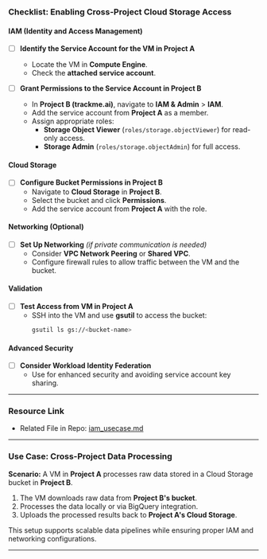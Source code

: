 ### **Checklist: Enabling Cross-Project Cloud Storage Access**

#### **IAM (Identity and Access Management)**
- [ ] **Identify the Service Account for the VM in Project A**  
  - Locate the VM in **Compute Engine**.  
  - Check the **attached service account**.  

- [ ] **Grant Permissions to the Service Account in Project B**  
  - In **Project B (trackme.ai)**, navigate to **IAM & Admin** > **IAM**.  
  - Add the service account from **Project A** as a member.  
  - Assign appropriate roles:  
    - **Storage Object Viewer** (`roles/storage.objectViewer`) for read-only access.  
    - **Storage Admin** (`roles/storage.objectAdmin`) for full access.  

#### **Cloud Storage**
- [ ] **Configure Bucket Permissions in Project B**  
  - Navigate to **Cloud Storage** in **Project B**.  
  - Select the bucket and click **Permissions**.  
  - Add the service account from **Project A** with the role.  

#### **Networking (Optional)**
- [ ] **Set Up Networking** *(if private communication is needed)*  
  - Consider **VPC Network Peering** or **Shared VPC**.  
  - Configure firewall rules to allow traffic between the VM and the bucket.  

#### **Validation**
- [ ] **Test Access from VM in Project A**  
  - SSH into the VM and use **gsutil** to access the bucket:  
    ```bash
    gsutil ls gs://<bucket-name>
    ```  

#### **Advanced Security**
- [ ] **Consider Workload Identity Federation**  
  - Use for enhanced security and avoiding service account key sharing.  

---

### **Resource Link**
- Related File in Repo: [iam_usecase.md](https://github.com/Ckhanoyan/Cloud_Things/blob/main/GCP/basics/trackme.ai/iam_usecase.md)

---

### **Use Case: Cross-Project Data Processing**
**Scenario:** A VM in **Project A** processes raw data stored in a Cloud Storage bucket in **Project B**.  
1. The VM downloads raw data from **Project B's bucket**.  
2. Processes the data locally or via BigQuery integration.  
3. Uploads the processed results back to **Project A's Cloud Storage**.  

This setup supports scalable data pipelines while ensuring proper IAM and networking configurations.

---
